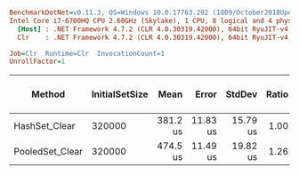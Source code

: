 ``` ini

BenchmarkDotNet=v0.11.3, OS=Windows 10.0.17763.292 (1809/October2018Update/Redstone5)
Intel Core i7-6700HQ CPU 2.60GHz (Skylake), 1 CPU, 8 logical and 4 physical cores
  [Host] : .NET Framework 4.7.2 (CLR 4.0.30319.42000), 64bit RyuJIT-v4.7.3324.0
  Clr    : .NET Framework 4.7.2 (CLR 4.0.30319.42000), 64bit RyuJIT-v4.7.3324.0

Job=Clr  Runtime=Clr  InvocationCount=1  
UnrollFactor=1  

```
|          Method | InitialSetSize |     Mean |    Error |   StdDev | Ratio | RatioSD | Gen 0/1k Op | Gen 1/1k Op | Gen 2/1k Op | Allocated Memory/Op |
|---------------- |--------------- |---------:|---------:|---------:|------:|--------:|------------:|------------:|------------:|--------------------:|
|   HashSet_Clear |         320000 | 381.2 us | 11.83 us | 15.79 us |  1.00 |    0.00 |           - |           - |           - |                   - |
| PooledSet_Clear |         320000 | 474.5 us | 11.49 us | 19.82 us |  1.26 |    0.08 |           - |           - |           - |                   - |
